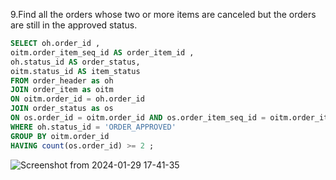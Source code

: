 9.Find all the orders whose two or more items are canceled but the orders are still in the approved status.
```sql
SELECT oh.order_id , 
oitm.order_item_seq_id AS order_item_id ,
oh.status_id AS order_status,
oitm.status_id AS item_status
FROM order_header as oh
JOIN order_item as oitm
ON oitm.order_id = oh.order_id 
JOIN order_status as os
ON os.order_id = oitm.order_id AND os.order_item_seq_id = oitm.order_item_seq_id AND os.STATUS_ID = 'ITEM_CANCELLED'
WHERE oh.status_id = 'ORDER_APPROVED' 
GROUP BY oitm.order_id
HAVING count(os.order_id) >= 2 ;

```
![Screenshot from 2024-01-29 17-41-35](https://github.com/Khushboop14/Training_assignment/assets/126051670/f2b14728-bba2-4007-ac54-3620296a3bb1)

